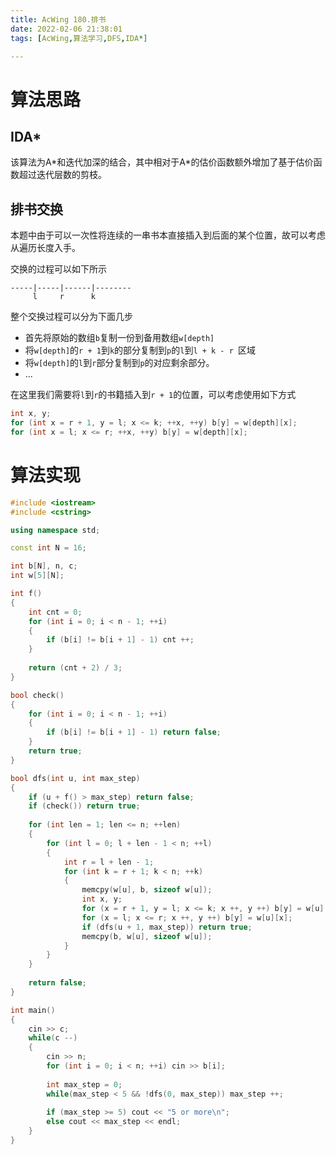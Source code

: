 ```yaml
---
title: AcWing 180.排书
date: 2022-02-06 21:38:01
tags: [AcWing,算法学习,DFS,IDA*]

---
```


# 算法思路

## IDA\*

该算法为A\*和迭代加深的结合，其中相对于A\*的估价函数额外增加了基于估价函数超过迭代层数的剪枝。

## 排书交换

本题中由于可以一次性将连续的一串书本直接插入到后面的某个位置，故可以考虑从遍历长度入手。

交换的过程可以如下所示

```
-----|-----|------|--------
     l     r      k   
```

整个交换过程可以分为下面几步

- 首先将原始的数组`b`复制一份到备用数组`w[depth]`
- 将`w[depth]`的`r + 1`到`k`的部分复制到`p`的`l`到`l + k - r `区域
- 将`w[depth]`的`l`到`r`部分复制到`p`的对应剩余部分。
- ...

在这里我们需要将`l`到`r`的书籍插入到`r + 1`的位置，可以考虑使用如下方式

```c++
int x, y;
for (int x = r + 1, y = l; x <= k; ++x, ++y) b[y] = w[depth][x];
for (int x = l; x <= r; ++x, ++y) b[y] = w[depth][x];
```

# 算法实现

```c++
#include <iostream>
#include <cstring>

using namespace std;

const int N = 16;

int b[N], n, c;
int w[5][N];

int f()
{
    int cnt = 0;
    for (int i = 0; i < n - 1; ++i)
    {
        if (b[i] != b[i + 1] - 1) cnt ++;
    }
    
    return (cnt + 2) / 3;
}

bool check()
{
    for (int i = 0; i < n - 1; ++i)
    {
        if (b[i] != b[i + 1] - 1) return false;
    }
    return true;
}

bool dfs(int u, int max_step)
{
    if (u + f() > max_step) return false;
    if (check()) return true;
    
    for (int len = 1; len <= n; ++len)
    {
        for (int l = 0; l + len - 1 < n; ++l)
        {
            int r = l + len - 1;
            for (int k = r + 1; k < n; ++k)
            {
                memcpy(w[u], b, sizeof w[u]);
                int x, y;
                for (x = r + 1, y = l; x <= k; x ++, y ++) b[y] = w[u][x];
                for (x = l; x <= r; x ++, y ++) b[y] = w[u][x];
                if (dfs(u + 1, max_step)) return true;
                memcpy(b, w[u], sizeof w[u]);
            }
        }
    }
    
    return false;
}

int main()
{
    cin >> c;
    while(c --)
    {
        cin >> n;
        for (int i = 0; i < n; ++i) cin >> b[i];
        
        int max_step = 0;
        while(max_step < 5 && !dfs(0, max_step)) max_step ++;
        
        if (max_step >= 5) cout << "5 or more\n";
        else cout << max_step << endl;
    }
}
```

